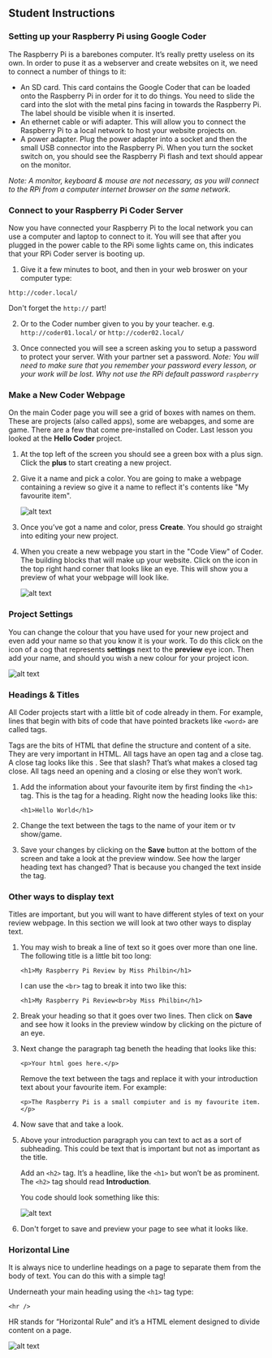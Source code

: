 ## Student Instructions

### Setting up your Raspberry Pi using Google Coder

The Raspberry Pi is a barebones computer. It’s really pretty useless on its own. In order to puse it as a webserver and create websites on it, we need to connect a number of things to it:

- An SD card. This card contains the Google Coder that can be loaded onto the Raspberry Pi in order for it to do things. You need to slide the card into the slot with the metal pins facing in towards the Raspberry Pi. The label should be visible when it is inserted.
- An ethernet cable or wifi adapter. This will allow you to connect the Raspberry Pi to a local network to host your website projects on.
- A power adapter. Plug the power adapter into a socket and then the small USB connector into the Raspberry Pi. When you turn the socket switch on, you should see the Raspberry Pi flash and text should appear on the monitor.

*Note: A monitor, keyboard & mouse are not necessary, as you will connect to the RPi from a computer internet browser on the same network.*

### Connect to your Raspberry Pi Coder Server

Now you have connected your Raspberry Pi to the local network you can use a computer and laptop to connect to it. You will see that after you plugged in the power cable to the RPi some lights came on, this indicates that your RPi Coder server is booting up. 

1. Give it a few minutes to boot, and then in your web broswer on your computer type:

  ```
  http://coder.local/
  ```
  Don't forget the `http://` part!

2. Or to the Coder number given to you by your teacher. e.g. `http://coder01.local/` or `http://coder02.local/` 

3. Once connected you will see a screen asking you to setup a password to protect your server. With your partner set a password. *Note: You will need to make sure that you remember your password every lesson, or your work will be lost. Why not use the RPi default password `raspberry`*

### Make a New Coder Webpage

On the main Coder page you will see a grid of boxes with names on them. These are projects (also called apps), some are webapges, and some are game. There are a few that come pre-installed on Coder. Last lesson you looked at the **Hello Coder** project.

1. At the top left of the screen you should see a green box with a plus sign. Click the **plus** to start creating a new project.

2. Give it a name and pick a color. You are going to make a webpage containing a review so give it a name to reflect it's contents like "My favourite item".

	![alt text](new-project.png)

3. Once you’ve got a name and color, press **Create**. You should go straight into editing your new project.

4. When you create a new webpage you start in the "Code View" of Coder. The building blocks that will make up your website. Click on the icon in the top right hand corner that looks like an eye. This will show you a preview of what your webpage will look like.

	![alt text](new-page.png)
	
### Project Settings

You can change the colour that you have used for your new project and even add your name so that you know it is your work. To do this click on the icon of a cog that represents **settings** next to the **preview** eye icon. Then add your name, and should you wish a new colour for your project icon.

![alt text](project-settings.png)

### Headings & Titles

All Coder projects start with a little bit of code already in them. For example, lines that begin with bits of code that have pointed brackets like `<word>` are called tags.

Tags are the bits of HTML that define the structure and content of a site. They are very important in HTML. All tags have an open tag and a close tag. A close tag looks like this </tag>. See that slash? That’s what makes a closed tag close. All tags need an opening and a closing or else they won’t work.

1. Add the information about your favourite item by first finding the `<h1>` tag. This is the tag for a heading. Right now the heading looks like this:

	`<h1>Hello World</h1>`

2. Change the text between the tags to the name of your item or tv show/game.

3. Save your changes by clicking on the **Save** button at the bottom of the screen and take a look at the preview window. See how the larger heading text has changed? That is because you changed the text inside the tag. 


### Other ways to display text

Titles are important, but you will want to have different styles of text on your review webpage. In this section we will look at two other ways to display text.

1. You may wish to break a line of text so it goes over more than one line. The following title is a little bit too long:

	`<h1>My Raspberry Pi Review by Miss Philbin</h1>`

	I can use the `<br>` tag to break it into two like this:

	`<h1>My Raspberry Pi Review<br>by Miss Philbin</h1>`

2. Break your heading so that it goes over two lines. Then click on **Save** and see how it looks in the preview window by clicking on the picture of an eye.

3. Next change the paragraph tag beneth the heading that looks like this:

	`<p>Your html goes here.</p>`

	Remove the text between the tags and replace it with your introduction text about your favourite item. For example:

	`<p>The Raspberry Pi is a small compiuter and is my favourite item. </p>`
	
4. Now save that and take a look. 

5. Above your introduction paragraph you can text to act as a sort of subheading. This could be text that is important but not as important as the title.

	Add an `<h2>` tag. It’s a headline, like the `<h1>` but won’t be as prominent. The `<h2>` tag should read **Introduction**.

	You code should look something like this:

	![alt text](text.png)

6. Don't forget to save and preview your page to see what it looks like.

### Horizontal Line

It is always nice to underline headings on a page to separate them from the body of text. You can do this with a simple tag!

Underneath your main heading using the `<h1>` tag type: 

`<hr />`

HR stands for “Horizontal Rule” and it’s a HTML element designed to divide content on a page.

![alt text](final.png)